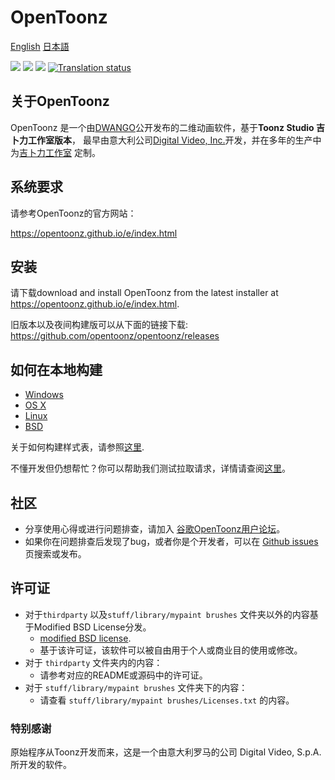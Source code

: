 # OpenToonz

[English](../README.md) [日本語](./doc/README_ja.md) 

[![](https://ci.appveyor.com/api/projects/status/oa5l5pc964h8fv49/branch/master?svg=true)](https://ci.appveyor.com/project/opentoonz/opentoonz)
[![](https://travis-ci.org/opentoonz/opentoonz.svg?branch=master)](https://travis-ci.org/opentoonz/opentoonz)
[![](https://github.com/opentoonz/opentoonz/workflows/Build/badge.svg?branch=master)](https://github.com/opentoonz/opentoonz/actions)
[![Translation status](https://hosted.weblate.org/widgets/opentoonz/-/svg-badge.svg)](https://hosted.weblate.org/engage/opentoonz/)

## 关于OpenToonz

OpenToonz 是一个由[DWANGO](http://dwango.co.jp/english/)公开发布的二维动画软件，基于**Toonz Studio 吉卜力工作室版本**， 最早由意大利公司[Digital Video, Inc.](http://www.toonz.com/)开发，并在多年的生产中为[吉卜力工作室](http://www.ghibli.jp/) 定制。

## 系统要求

请参考OpenToonz的官方网站：

<https://opentoonz.github.io/e/index.html>

## 安装

请下载download and install OpenToonz from the latest installer at <https://opentoonz.github.io/e/index.html>.

旧版本以及夜间构建版可以从下面的链接下载: <https://github.com/opentoonz/opentoonz/releases>

## 如何在本地构建

- [Windows](./doc/how_to_build_chs.md)
- [OS X](./doc/how_to_build_macosx.md)
- [Linux](./doc/how_to_build_linux.md)
- [BSD](./doc/how_to_build_bsd.md)

关于如何构建样式表，请参照[这里](./doc/how_to_stylesheet.md).

不懂开发但仍想帮忙？你可以帮助我们测试拉取请求，详情请查阅[这里](./doc/how_to_test_prs_chs.md)。

## 社区

- 分享使用心得或进行问题排查，请加入 [谷歌OpenToonz用户论坛](https://groups.google.com/forum/#!forum/opentoonz_en)。
- 如果你在问题排查后发现了bug，或者你是个开发者，可以在 [Github issues](https://github.com/opentoonz/opentoonz/issues) 页搜索或发布。

## 许可证

- 对于`thirdparty` 以及`stuff/library/mypaint brushes` 文件夹以外的内容基于Modified BSD License分发。
  - [modified BSD license](./LICENSE.txt).
  - 基于该许可证，该软件可以被自由用于个人或商业目的使用或修改。
- 对于 `thirdparty` 文件夹内的内容：
  - 请参考对应的README或源码中的许可证。
- 对于 `stuff/library/mypaint brushes` 文件夹下的内容：
  - 请查看 `stuff/library/mypaint brushes/Licenses.txt` 的内容。

### 特别感谢

原始程序从Toonz开发而来，这是一个由意大利罗马的公司 Digital Video, S.p.A.所开发的软件。
